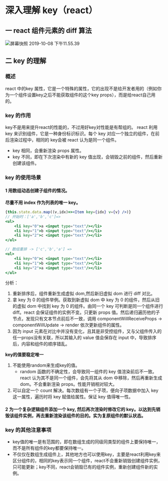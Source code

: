 # 深入理解 key（react）

## 一 react 组件元素的 diff 算法

![屏幕快照 2019-10-08 下午11.55.39](https://shenggao.oss-cn-beijing.aliyuncs.com/blog/2020/02/29/ping-mu-kuai-zhao-20191008-xia-wu115539.png)

## 二 key 的理解

### 概述 
react 中的key 属性，它是一个特殊的属性，它的出现不是给开发者用的（例如你为一个组件设置key之后不能获取组件的这个key props），而是给react自己用的。

### key 的作用

key不是用来提升react的性能的，不过用好key对性能是有帮组的。
react 利用 key 来识别组件，它是一种身份标识标识。每个 key 对应一个独立的组件，在前后渲染过程中，相同的 key会被 react 认为是同一个组件。
* key 相同，会重新渲染 props 属性。
* key 不同，即在下次渲染中有新的 key 值出现，会销毁之前的组件，然后重新创建该组件。

### key 的使用场景

#### 1 用数组动态创建子组件的情况。
   **尽量不用 index 作为列表的唯一 key。**

```jsx
{this.state.data.map((v,idx)=><Item key={idx} v={v} />)}
// 开始时：['a','b','c']=>
<ul>
    <li key="0">a <input type="text"/></li>
    <li key="1">b <input type="text"/></li>
    <li key="2">c <input type="text"/></li>
</ul>

// 数组重排 -> ['c','b','a'] =>
<ul>
    <li key="0">c <input type="text"/></li>
    <li key="1">b <input type="text"/></li>
    <li key="2">a <input type="text"/></li>
</ul>
```

分析：
1. 重新排序后，组件重新生成虚拟 dom,然后新旧虚拟 dom 进行 diff 对比。
2. 拿 key 为 0 的组件举例。获取到新虚拟 dom 中 key 为 0 的组件，然后从旧的虚拟 dom 中找到 key 为 0 的组件。由同一个 key 可判断是同一个组件进行 diff。react 会保证组件的实例不变。只更新 props 值。然后递归遍历他的子节点，发现只有文本节点前后不一致，调用 componentWillReceiveProps -> componentWillUpdate -> render 依次更新组件的属性。
3. 因为 input 元素在对比中并没有变化，且其是非受控组件，又与父组件传入的任一props没有关联，所以其输入的 value 值会保存在 input 中，导致排序后，内容和组件的顺序错乱。

**key的值要稳定唯一**
1. 不能使用random来生成key的值。
    - random 函数的不确定性，会导致同一组件的 key 值渲染前后不一致。react 认为其不是同一个组件，会先将其从 dom 中移除，然后再重新生成 dom。不会重新渲染 props。性能开销相对较大。
2. 可以自定一个 count 解决。每次数组有一个子项，便向子项数据中加入 key 这一属性，遍历时将 key 赋值给属性。保证 key 值得唯一性。

#### 2 为一个复杂逻辑组件添加一个 key, 然后再次渲染时修改它的 key。以达到先销毁该组件实例，再去重新渲染该组件的目的。实为复原组件的默认状态。

### key 的其他注意事项
* key值的唯一是有范围的，即在数组生成的同级同类型的组件上要保持唯一，而不是所有组件的key都要保持唯一。
* 不仅仅在数组生成组件上，其他地方也可以使用key，主要是react利用key来区分组件的，相同的key表示同一个组件，react不会重新销毁创建组件实例，只可能更新；key不同，react会销毁已有的组件实例，重新创建组件新的实例。
